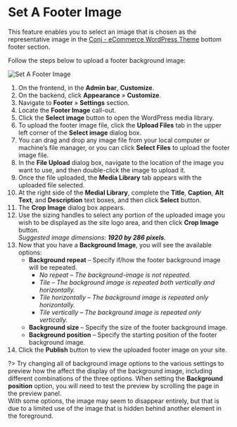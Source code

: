 # Set A Footer Image

This feature enables you to select an image that is chosen as the representative image in the [Conj - eCommerce WordPress Theme](https://themeforest.net/item/conj-ecommerce-wordpress-theme/21935639?ref=mypreview) bottom footer section.

Follow the steps below to upload a footer background image:

![Set A Footer Image](img/upload-footer-image.jpg)

1. On the frontend, in the **Admin bar**, **Customize**.
2. On the backend, click **Appearance** » **Customize**.
3. Navigate to **Footer** » **Settings** section.
4. Locate the **Footer Image** call-out.
5. Click the **Select image** button to open the WordPress media library.
6. To upload the footer image file, click the **Upload Files** tab in the upper left corner of the **Select image** dialog box.
7. You can drag and drop any image file from your local computer or machine’s file manager, or you can click **Select Files** to upload the footer image file.
8. In the **File Upload** dialog box, navigate to the location of the image you want to use, and then double-click the image to upload it.
9. Once the file uploaded, the **Media Library** tab appears with the uploaded file selected.
10. At the right side of the **Medial Library**, complete the **Title**, **Caption**, **Alt Text**, and **Description** text boxes, and then click **Select** button.
11. The **Crop Image** dialog box appears.
12. Use the sizing handles to select any portion of the uploaded image you wish to be displayed as the site logo area, and then click **Crop Image** button.<br/>*Suggested image dimensions: **1920 by 286 pixels**.*
13. Now that you have a **Background Image**, you will see the available options:
    * **Background repeat** – Specify if/how the footer background image will be repeated.
      * *No repeat – The background-image is not repeated.*
      * *Tile – The background image is repeated both vertically and horizontally.*
      * *Tile horizontally – The background image is repeated only horizontally.*
      * *Tile vertically – The background image is repeated only vertically.*
    * **Background size** – Specify the size of the footer background image.
    * **Background position** – Specify the starting position of the footer background image.
14. Click the **Publish** button to view the uploaded footer image on your site.

?> Try changing all of background image options to the various settings to preview how the affect the display of the background image, including different combinations of the three options. When setting the **Background position** option, you will need to test the preview by scrolling the page in the preview panel.<br/>With some options, the image may seem to disappear entirely, but that is due to a limited use of the image that is hidden behind another element in the foreground.
